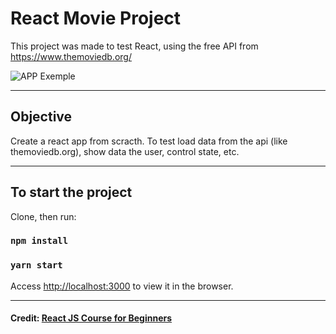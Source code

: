 # React Movie Project

This project was made to test React, using the free API from https://www.themoviedb.org/

![APP Exemple](https://github.com/dennnisk/react-movie-db-test/blob/main/rmdbExplorerShow.gif?raw=true)

---

## Objective

Create a react app from scracth. To test load data from the api (like themoviedb.org), show data the user, control state, etc.

---
## To start the project

Clone, then run:

### `npm install`

### `yarn start`

Access [http://localhost:3000](http://localhost:3000) to view it in the browser.

---

#### Credit: [React JS Course for Beginners](https://www.youtube.com/watch?v=nTeuhbP7wdE)

